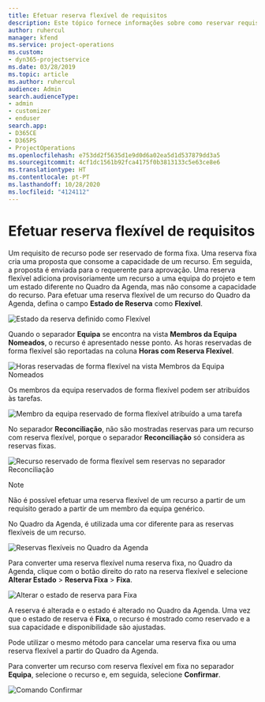 ```yaml
---
title: Efetuar reserva flexível de requisitos
description: Este tópico fornece informações sobre como reservar requisitos de forma flexível.
author: ruhercul
manager: kfend
ms.service: project-operations
ms.custom:
- dyn365-projectservice
ms.date: 03/28/2019
ms.topic: article
ms.author: ruhercul
audience: Admin
search.audienceType:
- admin
- customizer
- enduser
search.app:
- D365CE
- D365PS
- ProjectOperations
ms.openlocfilehash: e753dd2f5635d1e9d0d6a02ea5d1d537879dd3a5
ms.sourcegitcommit: 4cf1dc1561b92fca4175f0b3813133c5e63ce8e6
ms.translationtype: HT
ms.contentlocale: pt-PT
ms.lasthandoff: 10/28/2020
ms.locfileid: "4124112"
---
```

# <a name="soft-book-requirements"></a>Efetuar reserva flexível de requisitos

Um requisito de recurso pode ser reservado de forma fixa. Uma reserva fixa cria uma proposta que consome a capacidade de um recurso. Em seguida, a proposta é enviada para o requerente para aprovação. Uma reserva flexível adiciona provisoriamente um recurso a uma equipa do projeto e tem um estado diferente no Quadro da Agenda, mas não consome a capacidade do recurso. Para efetuar uma reserva flexível de um recurso do Quadro da Agenda, defina o campo **Estado de Reserva** como **Flexível**.

![Estado da reserva definido como Flexível](media/Resource-Management-image77.png)

Quando o separador **Equipa** se encontra na vista **Membros da Equipa Nomeados**, o recurso é apresentado nesse ponto. As horas reservadas de forma flexível são reportadas na coluna **Horas com Reserva Flexível**.

![Horas reservadas de forma flexível na vista Membros da Equipa Nomeados](media/Resource-Management-image78.png)

Os membros da equipa reservados de forma flexível podem ser atribuídos às tarefas.

![Membro da equipa reservado de forma flexível atribuído a uma tarefa](media/Resource-Management-image79.png)

No separador **Reconciliação**, não são mostradas reservas para um recurso com reserva flexível, porque o separador **Reconciliação** só considera as reservas fixas.

![Recurso reservado de forma flexível sem reservas no separador Reconciliação](media/Resource-Management-image80.png)

> [!NOTE]
> Não é possível efetuar uma reserva flexível de um recurso a partir de um requisito gerado a partir de um membro da equipa genérico.

No Quadro da Agenda, é utilizada uma cor diferente para as reservas flexíveis de um recurso.

![Reservas flexíveis no Quadro da Agenda](media/Resource-Management-image81.png)

Para converter uma reserva flexível numa reserva fixa, no Quadro da Agenda, clique com o botão direito do rato na reserva flexível e selecione **Alterar Estado** \> **Reserva Fixa** \> **Fixa**.

![Alterar o estado de reserva para Fixa](media/Resource-Management-image82.png)

A reserva é alterada e o estado é alterado no Quadro da Agenda. Uma vez que o estado de reserva é **Fixa**, o recurso é mostrado como reservado e a sua capacidade e disponibilidade são ajustadas.

Pode utilizar o mesmo método para cancelar uma reserva fixa ou uma reserva flexível a partir do Quadro da Agenda.

Para converter um recurso com reserva flexível em fixa no separador **Equipa**, selecione o recurso e, em seguida, selecione **Confirmar**.

![Comando Confirmar](media/Resource-Management-image83.png)
